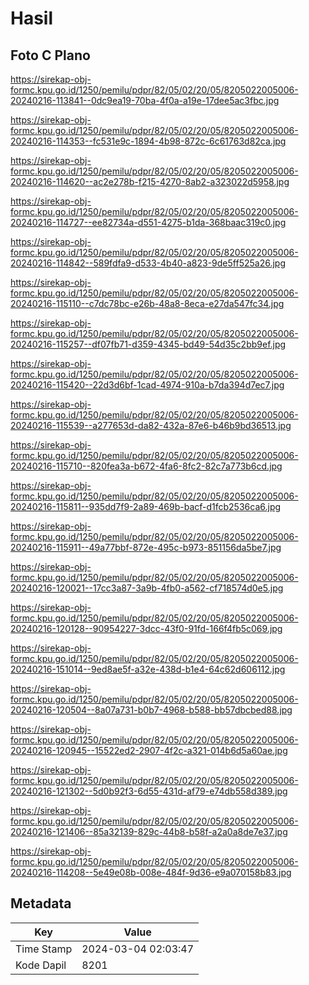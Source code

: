 # Hasil

## Foto C Plano

https://sirekap-obj-formc.kpu.go.id/1250/pemilu/pdpr/82/05/02/20/05/8205022005006-20240216-113841--0dc9ea19-70ba-4f0a-a19e-17dee5ac3fbc.jpg

https://sirekap-obj-formc.kpu.go.id/1250/pemilu/pdpr/82/05/02/20/05/8205022005006-20240216-114353--fc531e9c-1894-4b98-872c-6c61763d82ca.jpg

https://sirekap-obj-formc.kpu.go.id/1250/pemilu/pdpr/82/05/02/20/05/8205022005006-20240216-114620--ac2e278b-f215-4270-8ab2-a323022d5958.jpg

https://sirekap-obj-formc.kpu.go.id/1250/pemilu/pdpr/82/05/02/20/05/8205022005006-20240216-114727--ee82734a-d551-4275-b1da-368baac319c0.jpg

https://sirekap-obj-formc.kpu.go.id/1250/pemilu/pdpr/82/05/02/20/05/8205022005006-20240216-114842--589fdfa9-d533-4b40-a823-9de5ff525a26.jpg

https://sirekap-obj-formc.kpu.go.id/1250/pemilu/pdpr/82/05/02/20/05/8205022005006-20240216-115110--c7dc78bc-e26b-48a8-8eca-e27da547fc34.jpg

https://sirekap-obj-formc.kpu.go.id/1250/pemilu/pdpr/82/05/02/20/05/8205022005006-20240216-115257--df07fb71-d359-4345-bd49-54d35c2bb9ef.jpg

https://sirekap-obj-formc.kpu.go.id/1250/pemilu/pdpr/82/05/02/20/05/8205022005006-20240216-115420--22d3d6bf-1cad-4974-910a-b7da394d7ec7.jpg

https://sirekap-obj-formc.kpu.go.id/1250/pemilu/pdpr/82/05/02/20/05/8205022005006-20240216-115539--a277653d-da82-432a-87e6-b46b9bd36513.jpg

https://sirekap-obj-formc.kpu.go.id/1250/pemilu/pdpr/82/05/02/20/05/8205022005006-20240216-115710--820fea3a-b672-4fa6-8fc2-82c7a773b6cd.jpg

https://sirekap-obj-formc.kpu.go.id/1250/pemilu/pdpr/82/05/02/20/05/8205022005006-20240216-115811--935dd7f9-2a89-469b-bacf-d1fcb2536ca6.jpg

https://sirekap-obj-formc.kpu.go.id/1250/pemilu/pdpr/82/05/02/20/05/8205022005006-20240216-115911--49a77bbf-872e-495c-b973-851156da5be7.jpg

https://sirekap-obj-formc.kpu.go.id/1250/pemilu/pdpr/82/05/02/20/05/8205022005006-20240216-120021--17cc3a87-3a9b-4fb0-a562-cf718574d0e5.jpg

https://sirekap-obj-formc.kpu.go.id/1250/pemilu/pdpr/82/05/02/20/05/8205022005006-20240216-120128--90954227-3dcc-43f0-91fd-166f4fb5c069.jpg

https://sirekap-obj-formc.kpu.go.id/1250/pemilu/pdpr/82/05/02/20/05/8205022005006-20240216-151014--9ed8ae5f-a32e-438d-b1e4-64c62d606112.jpg

https://sirekap-obj-formc.kpu.go.id/1250/pemilu/pdpr/82/05/02/20/05/8205022005006-20240216-120504--8a07a731-b0b7-4968-b588-bb57dbcbed88.jpg

https://sirekap-obj-formc.kpu.go.id/1250/pemilu/pdpr/82/05/02/20/05/8205022005006-20240216-120945--15522ed2-2907-4f2c-a321-014b6d5a60ae.jpg

https://sirekap-obj-formc.kpu.go.id/1250/pemilu/pdpr/82/05/02/20/05/8205022005006-20240216-121302--5d0b92f3-6d55-431d-af79-e74db558d389.jpg

https://sirekap-obj-formc.kpu.go.id/1250/pemilu/pdpr/82/05/02/20/05/8205022005006-20240216-121406--85a32139-829c-44b8-b58f-a2a0a8de7e37.jpg

https://sirekap-obj-formc.kpu.go.id/1250/pemilu/pdpr/82/05/02/20/05/8205022005006-20240216-114208--5e49e08b-008e-484f-9d36-e9a070158b83.jpg


## Metadata

| Key        | Value               |
| ---------- | ------------------- |
| Time Stamp | 2024-03-04 02:03:47 |
| Kode Dapil | 8201                |



